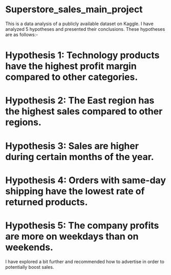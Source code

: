 # Superstore_sales_main_project
This is a data analysis of a publicly available dataset on Kaggle.
I have analyzed 5 hypotheses and presented their conclusions. These hypotheses are as follows:-
# Hypothesis 1: Technology products have the highest profit margin compared to other categories.
# Hypothesis 2: The East region has the highest sales compared to other regions.
# Hypothesis 3: Sales are higher during certain months of the year.
# Hypothesis 4: Orders with same-day shipping have the lowest rate of returned products.
# Hypothesis 5: The company profits are more on weekdays than on weekends.
I have explored a bit further and recommended how to advertise in order to potentially boost sales.
